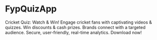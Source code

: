 # FypQuizApp
 Cricket Quiz: Watch &amp; Win! Engage cricket fans with captivating videos &amp; quizzes. Win discounts &amp; cash prizes. Brands connect with a targeted audience. Secure, user-friendly, real-time analytics. Download now!
